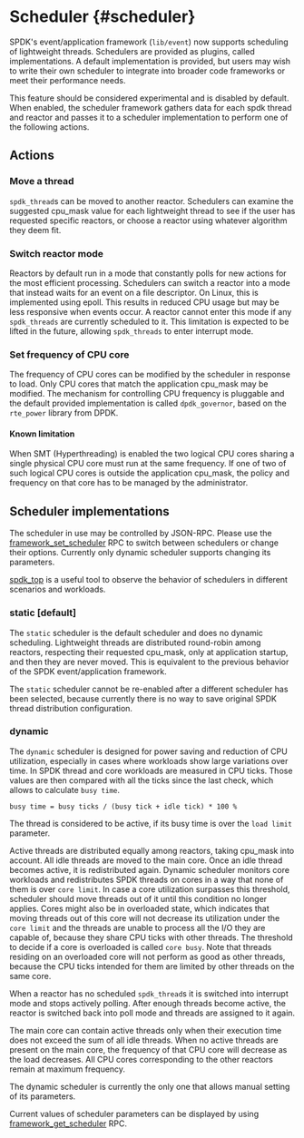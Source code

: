 # Scheduler {#scheduler}

SPDK's event/application framework (`lib/event`) now supports scheduling of
lightweight threads. Schedulers are provided as plugins, called
implementations. A default implementation is provided, but users may wish to
write their own scheduler to integrate into broader code frameworks or meet
their performance needs.

This feature should be considered experimental and is disabled by default. When
enabled, the scheduler framework gathers data for each spdk thread and reactor
and passes it to a scheduler implementation to perform one of the following
actions.

## Actions

### Move a thread

`spdk_thread`s can be moved to another reactor. Schedulers can examine the
suggested cpu_mask value for each lightweight thread to see if the user has
requested specific reactors, or choose a reactor using whatever algorithm they
deem fit.

### Switch reactor mode

Reactors by default run in a mode that constantly polls for new actions for the
most efficient processing. Schedulers can switch a reactor into a mode that
instead waits for an event on a file descriptor. On Linux, this is implemented
using epoll. This results in reduced CPU usage but may be less responsive when
events occur. A reactor cannot enter this mode if any `spdk_threads` are
currently scheduled to it. This limitation is expected to be lifted in the
future, allowing `spdk_threads` to enter interrupt mode.

### Set frequency of CPU core

The frequency of CPU cores can be modified by the scheduler in response to
load. Only CPU cores that match the application cpu_mask may be modified. The
mechanism for controlling CPU frequency is pluggable and the default provided
implementation is called `dpdk_governor`, based on the `rte_power` library from
DPDK.

#### Known limitation

When SMT (Hyperthreading) is enabled the two logical CPU cores sharing a single
physical CPU core must run at the same frequency. If one of two of such logical
CPU cores is outside the application cpu_mask, the policy and frequency on that
core has to be managed by the administrator.

## Scheduler implementations

The scheduler in use may be controlled by JSON-RPC. Please use the
[framework_set_scheduler](jsonrpc.html#rpc_framework_set_scheduler) RPC to
switch between schedulers or change their options. Currently only dynamic
scheduler supports changing its parameters.

[spdk_top](spdk_top.html#spdk_top) is a useful tool to observe the behavior of
schedulers in different scenarios and workloads.

### static [default]

The `static` scheduler is the default scheduler and does no dynamic scheduling.
Lightweight threads are distributed round-robin among reactors, respecting
their requested cpu_mask, only at application startup, and then they are never
moved. This is equivalent to the previous behavior of the SPDK event/application
framework.

The `static` scheduler cannot be re-enabled after a different scheduler has been
selected, because currently there is no way to save original SPDK thread distribution
configuration.

### dynamic

The `dynamic` scheduler is designed for power saving and reduction of CPU
utilization, especially in cases where workloads show large variations over
time. In SPDK thread and core workloads are measured in CPU ticks. Those
values are then compared with all the ticks since the last check, which allows
to calculate `busy time`.

`busy time = busy ticks / (busy tick + idle tick) * 100 %`

The thread is considered to be active, if its busy time is over the `load limit`
parameter.

Active threads are distributed equally among reactors, taking cpu_mask into
account. All idle threads are moved to the main core. Once an idle thread becomes
active, it is redistributed again. Dynamic scheduler monitors core workloads and
redistributes SPDK threads on cores in a way that none of them is over `core limit`.
In case a core utilization surpasses this threshold, scheduler should move threads
out of it until this condition no longer applies. Cores might also be in overloaded
state, which indicates that moving threads out of this core will not decrease its
utilization under the `core limit` and the threads are unable to process all the I/O
they are capable of, because they share CPU ticks with other threads. The threshold
to decide if a core is overloaded is called `core busy`. Note that threads residing
on an overloaded core will not perform as good as other threads, because the CPU ticks
intended for them are limited by other threads on the same core.

When a reactor has no scheduled `spdk_thread`s it is switched into interrupt
mode and stops actively polling. After enough threads become active, the
reactor is switched back into poll mode and threads are assigned to it again.

The main core can contain active threads only when their execution time does
not exceed the sum of all idle threads. When no active threads are present on
the main core, the frequency of that CPU core will decrease as the load
decreases. All CPU cores corresponding to the other reactors remain at maximum
frequency.

The dynamic scheduler is currently the only one that allows manual setting of
its parameters.

Current values of scheduler parameters can be displayed by using
[framework_get_scheduler](jsonrpc.html#rpc_framework_get_scheduler) RPC.
